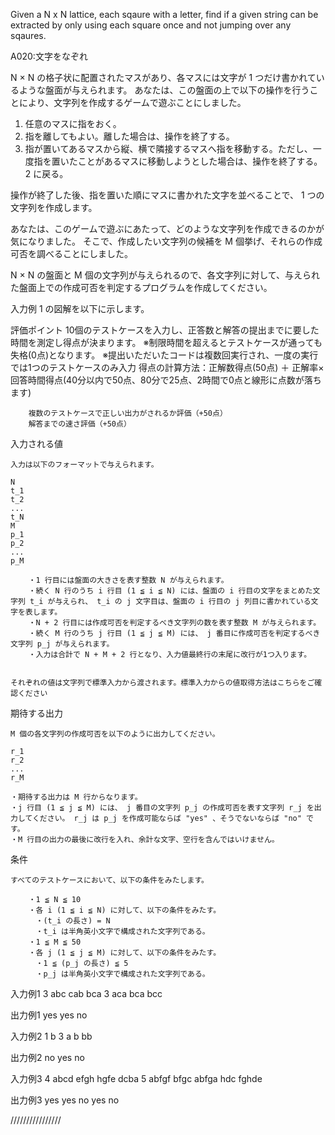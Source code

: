 ﻿Given a N x N lattice, each sqaure with a letter, find if a given string can be extracted by only using each square once and not jumping over any sqaures.


A020:文字をなぞれ

N × N の格子状に配置されたマスがあり、各マスには文字が 1 つだけ書かれているような盤面が与えられます。
あなたは、この盤面の上で以下の操作を行うことにより、文字列を作成するゲームで遊ぶことにしました。

1. 任意のマスに指をおく。
2. 指を離してもよい。離した場合は、操作を終了する。
3. 指が置いてあるマスから縦、横で隣接するマスへ指を移動する。ただし、一度指を置いたことがあるマスに移動しようとした場合は、操作を終了する。 2 に戻る。

操作が終了した後、指を置いた順にマスに書かれた文字を並べることで、 1 つの文字列を作成します。

あなたは、このゲームで遊ぶにあたって、どのような文字列を作成できるのかが気になりました。
そこで、作成したい文字列の候補を M 個挙げ、それらの作成可否を調べることにしました。

N × N の盤面と M 個の文字列が与えられるので、各文字列に対して、与えられた盤面上での作成可否を判定するプログラムを作成してください。

入力例 1 の図解を以下に示します。




評価ポイント
    10個のテストケースを入力し、正答数と解答の提出までに要した時間を測定し得点が決まります。
    ※制限時間を超えるとテストケースが通っても失格(0点)となります。
    ※提出いただいたコードは複数回実行され、一度の実行では1つのテストケースのみ入力
    得点の計算方法：正解数得点(50点) ＋ 正解率×回答時間得点(40分以内で50点、80分で25点、2時間で0点と線形に点数が落ちます)

        複数のテストケースで正しい出力がされるか評価（+50点）
        解答までの速さ評価（+50点）

入力される値

    入力は以下のフォーマットで与えられます。

    N
    t_1
    t_2
    ...
    t_N
    M
    p_1
    p_2
    ...
    p_M

        ・1 行目には盤面の大きさを表す整数 N が与えられます。
        ・続く N 行のうち i 行目 (1 ≦ i ≦ N) には、盤面の i 行目の文字をまとめた文字列 t_i が与えられ、 t_i の j 文字目は、盤面の i 行目の j 列目に書かれている文字を表します。
        ・N + 2 行目には作成可否を判定するべき文字列の数を表す整数 M が与えられます。
        ・続く M 行のうち j 行目 (1 ≦ j ≦ M) には、 j 番目に作成可否を判定するべき文字列 p_j が与えられます。
        ・入力は合計で N + M + 2 行となり、入力値最終行の末尾に改行が1つ入ります。


    それぞれの値は文字列で標準入力から渡されます。標準入力からの値取得方法はこちらをご確認ください

期待する出力

    M 個の各文字列の作成可否を以下のように出力してください。

    r_1
    r_2
    ...
    r_M

    ・期待する出力は M 行からなります。
    ・j 行目 (1 ≦ j ≦ M) には、 j 番目の文字列 p_j の作成可否を表す文字列 r_j を出力してください。 r_j は p_j を作成可能ならば "yes" 、そうでないならば "no" です。
    ・M 行目の出力の最後に改行を入れ、余計な文字、空行を含んではいけません。

条件

    すべてのテストケースにおいて、以下の条件をみたします。

        ・1 ≦ N ≦ 10
        ・各 i (1 ≦ i ≦ N) に対して、以下の条件をみたす。
        　・(t_i の長さ) = N
        　・t_i は半角英小文字で構成された文字列である。
        ・1 ≦ M ≦ 50
        ・各 j (1 ≦ j ≦ M) に対して、以下の条件をみたす。
        　・1 ≦ (p_j の長さ) ≦ 5
        　・p_j は半角英小文字で構成された文字列である。

入力例1
    3
    abc
    cab
    bca
    3
    aca
    bca
    bcc

出力例1
    yes
    yes
    no

入力例2
    1
    b
    3
    a
    b
    bb

出力例2
    no
    yes
    no

入力例3
    4
    abcd
    efgh
    hgfe
    dcba
    5
    abfgf
    bfgc
    abfga
    hdc
    fghde

出力例3
    yes
    yes
    no
    yes
    no


////////////////


